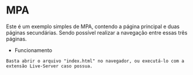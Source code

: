 # MPA
Este é um exemplo simples de MPA, contendo a página principal e duas páginas secundárias. Sendo possível realizar a navegação entre essas três páginas.

* Funcionamento
```
Basta abrir o arquivo "index.html" no navegador, ou executá-lo com a extensão Live-Server caso possua.
```